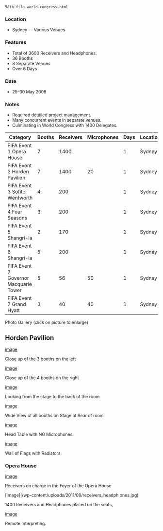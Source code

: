     58th-fifa-world-congress.html

### Location
 - Sydney &mdash; Various Venues

### Features
 - Total of 3600 Receivers and Headphones.
 - 36 Booths
 - 8 Separate Venues
 - Over 6 Days

### Date
 - 25&ndash;30 May 2008

### Notes
 - Required detailed project management.
 - Many concurrent events in separate venues.
 - Culminating in World Congress with 1400 Delegates.


Category | Booths | Receivers | Microphones | Days | Location | Date |
---------|--------|-----------|-------------|------|----------|------|
| FIFA Event 1 Opera House | 7 | 1400 | | 1 | Sydney | 25&ndash;30 May08 |
| FIFA Event 2 Horden Pavilion | 7 | 1400 | 20 | 1 | Sydney | 25&ndash;30 May08 |
| FIFA Event 3 Sofitel Wentworth | 4 | 200 | | 1 | Sydney | 25&ndash;30 May08 |
| FIFA Event 4 Four Seasons | 3 | 200 | | 1 | Sydney | 25&ndash;30 May08 |
| FIFA Event 5 Shangri-la | 2 | 170 | | 1 | Sydney | 25&ndash;30 May08 |
| FIFA Event 6 Shangri-la | 5 | 200 | | 1 | Sydney | 25&ndash;30 May08 |
| FIFA Event 7 Governor Macquarie Tower | 5 | 56 | 50 | 1 | Sydney | 25&ndash;30 May08 |
| FIFA Event 7 Grand Hyatt | 3 | 40 | 40 | 1 | Sydney | 25&ndash;30 May0 |

Photo Gallery (click on picture to enlarge)

## Horden Pavilion

[image](picture)

Close up of the 3 booths on the left

[image](picture)

Close up of the 4 booths on the right

[image](picture)

Looking from the stage to the back of the room

[image](picture)

Wide View of all booths on Stage at Rear of room

[image](picture)

Head Table with NG Microphones

[image](picture)

Wall of Flags with Radiators.

### Opera House

[image](picture)

Receivers on charge in the Foyer of the Opera House

[image](/wp-content/uploads/2011/09/receivers_headph ones.jpg)

1400 Receivers and Headphones placed on the seats,

[image](/wp-content/uploads/2011/09/remote_interpreting.jpg)

Remote Interpreting.
